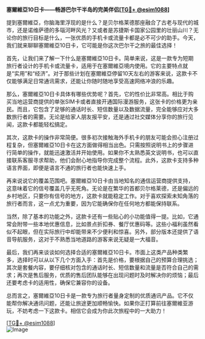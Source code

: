 **塞爾維亞10日卡——畅游巴尔干半岛的完美伴侣[[TG💪+ @esim1088](https://t.me/s/esim1088)]**

提到塞爾維亞，你脑海里浮现的是什么？是贝尔格莱德那座融合了古老与现代的城市，还是诺维萨德的多瑙河畔风光？又或者是苏捷斯卡国家公园里的壮丽山川？无论你的旅行目标是什么，一张优质的手机卡或流量卡都是必不可少的助手。今天，我们就来聊聊塞爾維亞10日卡，它可能是你这次巴尔干之旅的最佳选择！

首先，让我们来了解一下什么是塞爾維亞10日卡。简单来说，这是一款专为短期旅行者设计的手机卡或流量卡，适用于在塞爾維亞境内使用。它的主要特点就是“实用”和“经济”。对于那些计划在塞爾維亞停留10天左右的游客来说，这款卡不仅能够满足日常通讯需求，还能让你随时随地享受高速网络冲浪的乐趣。

那么，塞爾維亞10日卡具体有哪些优势呢？首先，它的性价比非常高。相比于购买当地运营商提供的单张SIM卡或者直接开通国际漫游服务，这张卡的价格更为亲民。而且，它包含了足够的通话时长、短信数量以及数据流量，完全能够应对大多数旅行者的需要。无论是给家人朋友报平安，还是通过社交媒体分享你的旅行见闻，这款卡都能轻松搞定。

其次，这款卡的操作非常简便。很多初次接触海外手机卡的朋友可能会担心注册过程复杂，但塞爾維亞10日卡在这方面做得相当出色。只需按照说明书上的步骤进行简单的操作，就能迅速激活并开始使用。如果你不太熟悉英文说明书，也可以直接联系客服寻求帮助，他们会耐心地指导你完成整个流程。此外，这款卡支持多种语言界面，即便是语言不通的旅行者也能快速上手。

再来说说它的覆盖范围吧。塞爾維亞10日卡由当地知名的通信运营商提供支持，这意味着它的信号覆盖几乎无死角。无论是在繁华的首都贝尔格莱德，还是偏远的乡村地区，只要你有信号的地方，这款卡就能稳定工作。对于喜欢探索未知角落的旅行者而言，这一点尤为重要，因为它能确保你在任何地方都能保持联系。

当然，除了基本的功能之外，这款卡还有一些贴心的小功能值得一提。比如，它通常会附带一些本地优惠信息，比如景点折扣券、餐厅优惠码等。这些小福利虽然看似不起眼，但在实际旅行中却能带来不少便利和惊喜。另外，部分版本还提供了语音导航服务，这对于不熟悉当地道路的游客来说无疑是一大福音。

最后，我们再来谈谈如何选择合适的塞爾維亞10日卡。市面上这类产品种类繁多，选择时可以从以下几个方面入手：首先是价格，要根据自己的预算合理挑选；其次是套餐内容，要仔细核对包含的通话时长、短信数量和流量是否符合自己的需求；再次是售后服务，优质的售后团队能够在出现问题时及时解决你的烦恼；最后还要考虑卡的适用性，确保它兼容你的设备。

总而言之，塞爾維亞10日卡是一款专为旅行者量身定制的优质通讯产品。它不仅能帮你解决通讯问题，还能让旅途更加顺畅愉快。如果你正打算前往塞爾維亚游玩，不妨考虑一下这款卡。相信它会成为你此次旅程中的一大助力！

[[TG💪+ @esim1088](https://t.me/s/esim1088)]  
![Image](https://i.postimg.cc/4NQfJmqS/Snipaste-2025-05-13-00-14-12.png)